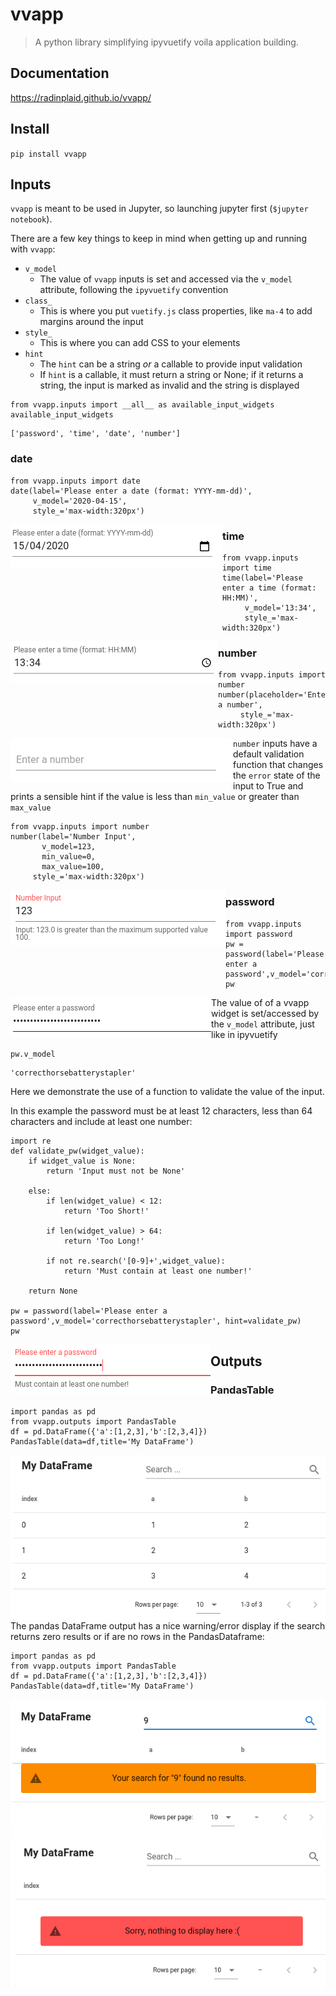 # vvapp
> A python library simplifying ipyvuetify voila application building.


## Documentation

https://radinplaid.github.io/vvapp/

## Install

`pip install vvapp`

## Inputs

`vvapp` is meant to be used in Jupyter, so launching jupyter first (`$jupyter notebook`).

There are a few key things to keep in mind when getting up and running with `vvapp`:

* `v_model`
    * The value of `vvapp` inputs is set and accessed via the `v_model` attribute, following the `ipyvuetify` convention
* `class_`
    * This is where you put `vuetify.js` class properties, like `ma-4` to add margins around the input
* `style_`
    * This is where you can add CSS to your elements
* `hint`
    * The `hint` can be a string *or* a callable to provide input validation
    * If `hint` is a callable, it must return a string or None; if it returns a string, the input is marked as invalid and the string is displayed
        

```
from vvapp.inputs import __all__ as available_input_widgets
available_input_widgets
```




    ['password', 'time', 'date', 'number']



### date

```
from vvapp.inputs import date
date(label='Please enter a date (format: YYYY-mm-dd)',
     v_model='2020-04-15',
     style_='max-width:320px')
```


<img align="left" alt="Date Input" caption="Date Input" src="images/input_date.png">  


### time

```
from vvapp.inputs import time
time(label='Please enter a time (format: HH:MM)',
     v_model='13:34',
     style_='max-width:320px')
```


<img align="left" alt="Time Input" caption="Time Input" src="images/input_time.png">  


### number

```
from vvapp.inputs import number
number(placeholder='Enter a number',
     style_='max-width:320px')
```


<img align="left" alt="Number Input" caption="Number Input" src="images/input_number.png">  


`number` inputs have a default validation function that changes the `error` state of the input to True and prints a sensible hint if the value is less than `min_value` or greater than `max_value`

```
from vvapp.inputs import number
number(label='Number Input',
       v_model=123,
       min_value=0,
       max_value=100,
     style_='max-width:320px')
```


<img align="left" alt="Number Input With Validation" caption="Number Input With Validation" src="images/input_number_validation.png">  


### password

```
from vvapp.inputs import password
pw = password(label='Please enter a password',v_model='correcthorsebatterystapler')
pw
```


<img align="left" alt="Password Input" caption="Password Input" src="images/input_password.png">  


The value of of a vvapp widget is set/accessed by the `v_model` attribute, just like in ipyvuetify

```
pw.v_model
```




    'correcthorsebatterystapler'



Here we demonstrate the use of a function to validate the value of the input.

In this example the password must be at least 12 characters, less than 64 characters and include at least one number:

```
import re
def validate_pw(widget_value):
    if widget_value is None:
        return 'Input must not be None'

    else:
        if len(widget_value) < 12:
            return 'Too Short!'

        if len(widget_value) > 64:
            return 'Too Long!'

        if not re.search('[0-9]+',widget_value):
            return 'Must contain at least one number!'

    return None

pw = password(label='Please enter a password',v_model='correcthorsebatterystapler', hint=validate_pw)
pw
```


<img align="left" alt="Password Input with Validation" caption="Password Input with Validation" src="images/input_password_validation.png">  


## Outputs

### PandasTable

```
import pandas as pd
from vvapp.outputs import PandasTable
df = pd.DataFrame({'a':[1,2,3],'b':[2,3,4]})
PandasTable(data=df,title='My DataFrame')
```


<img align="left" alt="Pandas Dataframe Output" caption="Pandas Dataframe Output" src="images/output_pandas_table2.png">  


The pandas DataFrame output has a nice warning/error display if the search returns zero results or if are no rows in the PandasDataframe:

```
import pandas as pd
from vvapp.outputs import PandasTable
df = pd.DataFrame({'a':[1,2,3],'b':[2,3,4]})
PandasTable(data=df,title='My DataFrame')
```


<img align="left" alt="Pandas Dataframe Output No Search Results" caption="Pandas Dataframe Output No Search Results" src="images/output_pandas_table_zeroresults.png">  


```
import pandas as pd
from vvapp.outputs import PandasTable
PandasTable(data=pd.DataFrame(),title='My DataFrame')
```


<img align="left" alt="Pandas Dataframe Output No Data" caption="Pandas Dataframe Output No Data" src="images/output_pandas_table_nodata.png">  

